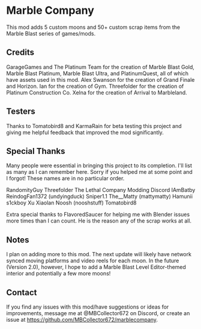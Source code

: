 # Marble Company
This mod adds 5 custom moons and 50+ custom scrap items from the Marble Blast series of games/mods.

## Credits
GarageGames and The Platinum Team for the creation of Marble Blast Gold, Marble Blast Platinum, Marble Blast Ultra, and PlatinumQuest, all of which have assets used in this mod.
Alex Swanson for the creation of Grand Finale and Horizon.
Ian for the creation of Gym.
Threefolder for the creation of Platinum Construction Co.
Xelna for the creation of Arrival to Marbleland.

## Testers
Thanks to Tomatobird8 and KarmaRain for beta testing this project and giving me helpful feedback that improved the mod significantly.

## Special Thanks
Many people were essential in bringing this project to its completion. I'll list as many as I can remember here. Sorry if you helped me at some point and I forgot! These names are in no particular order.

RandomityGuy
Threefolder
The Lethal Company Modding Discord
IAmBatby
ReindogFan1372 (undyingduck)
Sniper1.1
The__Matty (mattymatty)
Hamunii
s1ckboy
Xu Xiaolan
Noosh (nooshstuff)
Tomatobird8

Extra special thanks to FlavoredSaucer for helping me with Blender issues more times than I can count. He is the reason any of the scrap works at all.

## Notes
I plan on adding more to this mod. The next update will likely have network synced moving platforms and video reels for each moon. In the future (Version 2.0), however, I hope to add a Marble Blast Level Editor-themed interior and potentially a few more moons!

## Contact
If you find any issues with this mod/have suggestions or ideas for improvements, message me at @MBCollector672 on Discord, or create an issue at https://github.com/MBCollector672/marblecompany.
